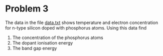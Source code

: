 # Problem 3

The data in the file <a href="_data/data.txt">data.txt</a> shows temperature and electron concentration for n-type silicon doped with phosphorus atoms. Using this data find
1. The concentration of the phosphorus atoms
2. The dopant ionisation energy
3. The band gap energy